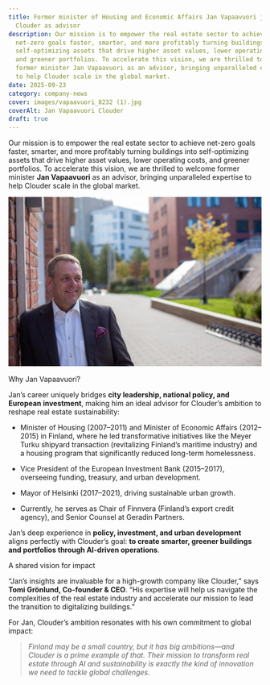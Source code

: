 ```yaml
---
title: Former minister of Housing and Economic Affairs Jan Vapaavuori joins
  Clouder as advisor
description: Our mission is to empower the real estate sector to achieve
  net-zero goals faster, smarter, and more profitably turning buildings into
  self-optimizing assets that drive higher asset values, lower operating costs,
  and greener portfolios. To accelerate this vision, we are thrilled to welcome
  former minister Jan Vapaavuori as an advisor, bringing unparalleled expertise
  to help Clouder scale in the global market.
date: 2025-09-23
category: company-news
cover: images/vapaavuori_8232 (1).jpg
coverAlt: Jan Vapaavuori Clouder
draft: true
---
```

Our mission is to empower the real estate sector to achieve net-zero goals faster, smarter, and more profitably turning buildings into self-optimizing assets that drive higher asset values, lower operating costs, and greener portfolios. To accelerate this vision, we are thrilled to welcome former minister **Jan Vapaavuori** as an advisor, bringing unparalleled expertise to help Clouder scale in the global market.

![](images/vapaavuori_8232%20(1).jpg)

Why Jan Vapaavuori? 

Jan’s career uniquely bridges **city leadership, national policy, and European investment**, making him an ideal advisor for Clouder’s ambition to reshape real estate sustainability:

*   Minister of Housing (2007–2011) and Minister of Economic Affairs (2012–2015) in Finland, where he led transformative initiatives like the Meyer Turku shipyard transaction (revitalizing Finland’s maritime industry) and a housing program that significantly reduced long-term homelessness.
    
*   Vice President of the European Investment Bank (2015–2017), overseeing funding, treasury, and urban development.
    
*   Mayor of Helsinki (2017–2021), driving sustainable urban growth.
    
*   Currently, he serves as Chair of Finnvera (Finland’s export credit agency), and Senior Counsel at Geradin Partners.
    

Jan’s deep experience in **policy, investment, and urban development** aligns perfectly with Clouder’s goal: **to create smarter, greener buildings and portfolios through AI-driven operations**.

A shared vision for impact 

“Jan’s insights are invaluable for a high-growth company like Clouder,” says **Tomi Grönlund, Co-founder & CEO**. “His expertise will help us navigate the complexities of the real estate industry and accelerate our mission to lead the transition to digitalizing buildings.”

For Jan, Clouder’s ambition resonates with his own commitment to global impact:

> _Finland may be a small country, but it has big ambitions—and Clouder is a prime example of that. Their mission to transform real estate through AI and sustainability is exactly the kind of innovation we need to tackle global challenges._